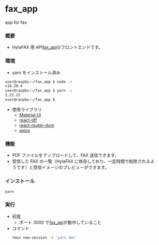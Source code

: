# fax_app

app for fax

### 概要

- HylaFAX 用 API[fax_api](https://github.com/katsumin/fax_api)のフロントエンドです。

### 環境

- yarn をインストール済み

```sh
user@raspbx:~/fax_app $ node -v
v18.20.4
user@raspbx:~/fax_app $ yarn -v
1.22.22
user@raspbx:~/fax_app $
```

- 使用ライブラリ
  - [Material UI](https://mui.com/material-ui/getting-started/)
  - [react-tiff](https://www.npmjs.com/package/react-tiff)
  - [react-router-dom](https://www.npmjs.com/package/react-router-dom)
  - [axios](https://axios-http.com/docs/intro)

### 機能

- PDF ファイルをアップロードして、FAX 送信できます。
- 受信した FAX の一覧（HylaFAX に依存しており、一定時間で削除されるようです）と受信イメージのプレビューができます。

### インストール

```sh
yarn
```

### 実行

- 前提
  - ポート 3000 で[fax_api](https://github.com/katsumin/fax_api)が動作していること
- コマンド
  ```sh
  tmux new-session -d 'yarn dev'
  ```
